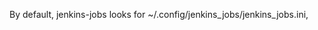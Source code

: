 By default, jenkins-jobs looks for ~/.config/jenkins_jobs/jenkins_jobs.ini, <script directory>/jenkins_jobs.ini or /etc/jenkins_jobs/jenkins_jobs.ini (in that order), but you may specify an alternative location when running jenkins-jobs.

[jenkins]
user=jenkins
password=1234567890abcdef1234567890abcdef
url=https://jenkins.example.com
query_plugins_info=False
##### This is deprecated, use job_builder section instead
#ignore_cache=True


# Install  pip uninstall --user jenkins-job-builder


Create job - cat /root/jobs/jobs/test_job.yaml
- job:
    name: test_job
    description: "Automatically generated test"
    project-type: freestyle
    builders:
    - shell: "ls"


Delete job -  /root/.local/bin/jenkins-jobs delete test_job
